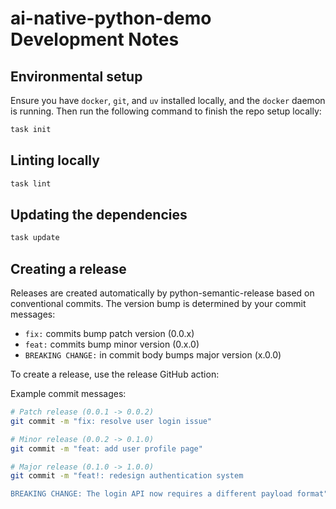 # ai-native-python-demo Development Notes

## Environmental setup

Ensure you have `docker`, `git`, and `uv` installed locally, and the `docker` daemon is running. Then run the following command to finish the repo setup
locally:

```bash
task init
```

## Linting locally

```bash
task lint
```

## Updating the dependencies

```bash
task update
```

## Creating a release

Releases are created automatically by python-semantic-release based on conventional commits. The version bump is determined by your commit messages:

- `fix:` commits bump patch version (0.0.x)
- `feat:` commits bump minor version (0.x.0)
- `BREAKING CHANGE:` in commit body bumps major version (x.0.0)

To create a release, use the release GitHub action:

Example commit messages:

```bash
# Patch release (0.0.1 -> 0.0.2)
git commit -m "fix: resolve user login issue"

# Minor release (0.0.2 -> 0.1.0)
git commit -m "feat: add user profile page"

# Major release (0.1.0 -> 1.0.0)
git commit -m "feat!: redesign authentication system

BREAKING CHANGE: The login API now requires a different payload format"
```
